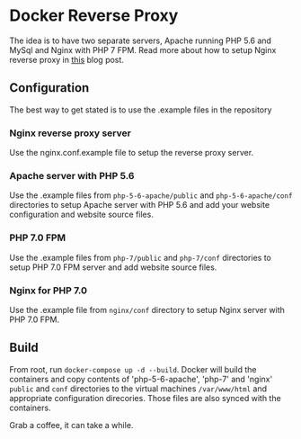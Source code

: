 # Docker Reverse Proxy

The idea is to have two separate servers, Apache running PHP 5.6 and MySql and Nginx with PHP 7 FPM.
Read more about how to setup Nginx reverse proxy in [this](https://www.thepolyglotdeveloper.com/2017/03/nginx-reverse-proxy-containerized-docker-applications/) blog post.

## Configuration

The best way to get stated is to use the .example files in the repository

### Nginx reverse proxy server

Use the nginx.conf.example file to setup the reverse proxy server.

### Apache server with PHP 5.6

Use the .example files from `php-5-6-apache/public` and `php-5-6-apache/conf` directories to setup Apache server with PHP 5.6 and add your website configuration and website source files.

### PHP 7.0 FPM

Use the .example files from `php-7/public` and `php-7/conf` directories to setup PHP 7.0 FPM server and add website source files.

### Nginx for PHP 7.0

Use the .example file from  `nginx/conf` directory to setup Nginx server with PHP 7.0 FPM.

## Build

From root, run `docker-compose up -d --build`. Docker will build the containers and copy contents of 'php-5-6-apache', 'php-7' and 'nginx' `public` and `conf` directories to the virtual machines `/var/www/html` and appropriate configuration direcories. Those files are also synced with the containers.

Grab a coffee, it can take a while.
